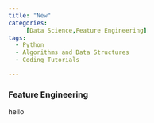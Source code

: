 ```yaml
---
title: "New"
categories:
     [Data Science,Feature Engineering]
tags:
  - Python
  - Algorithms and Data Structures
  - Coding Tutorials

---
```


### Feature Engineering
hello